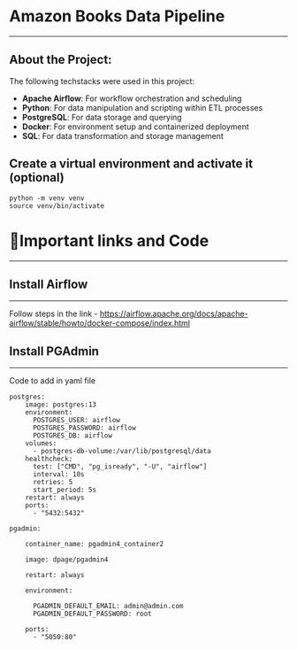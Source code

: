 
# Amazon Books Data Pipeline 
-----------

## About the Project:
The following techstacks were used in this project:

- **Apache Airflow**: For workflow orchestration and scheduling
- **Python**: For data manipulation and scripting within ETL processes
- **PostgreSQL**: For data storage and querying
- **Docker**: For environment setup and containerized deployment
- **SQL**: For data transformation and storage management

## Create a virtual environment and activate it (optional)

    python -m venv venv
    source venv/bin/activate


# 🔗Important links and Code
-----

## Install Airflow 
-----

Follow steps in the link - https://airflow.apache.org/docs/apache-airflow/stable/howto/docker-compose/index.html

## Install PGAdmin 
-----
Code to add in yaml file

    postgres:
        image: postgres:13
        environment:
          POSTGRES_USER: airflow
          POSTGRES_PASSWORD: airflow
          POSTGRES_DB: airflow
        volumes:
          - postgres-db-volume:/var/lib/postgresql/data
        healthcheck:
          test: ["CMD", "pg_isready", "-U", "airflow"]
          interval: 10s
          retries: 5
          start_period: 5s
        restart: always
        ports:
          - "5432:5432"
    
    pgadmin:

        container_name: pgadmin4_container2
        
        image: dpage/pgadmin4
        
        restart: always
        
        environment:
        
          PGADMIN_DEFAULT_EMAIL: admin@admin.com
          PGADMIN_DEFAULT_PASSWORD: root
          
        ports:
          - "5050:80"
